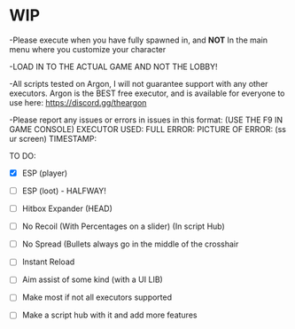 # WIP
-Please execute when you have fully spawned in, and **NOT** In the main menu where you customize your character

-LOAD IN TO THE ACTUAL GAME AND NOT THE LOBBY!

-All scripts tested on Argon, I will not guarantee support with any other executors. Argon is the BEST free executor, and is available for everyone to use here: https://discord.gg/theargon 

 -Please report any issues or errors in issues in this format: (USE THE F9 IN GAME CONSOLE)
   EXECUTOR USED:
   FULL ERROR:
   PICTURE OF ERROR: (ss ur screen)
   TIMESTAMP:


TO DO:
- [x] ESP (player)
- [ ] ESP (loot) - HALFWAY!
- [ ] Hitbox Expander (HEAD)
- [ ] No Recoil (With Percentages on a slider) (In script Hub)
- [ ] No Spread (Bullets always go in the middle of the crosshair
- [ ] Instant Reload
- [ ] Aim assist of some kind (with a UI LIB)
- [ ] Make most if not all executors supported
- [ ] Make a script hub with it and add more features
 
